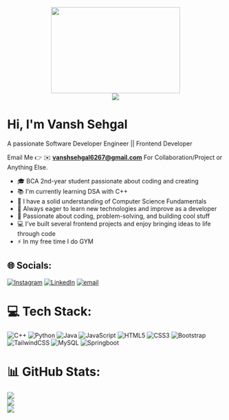 <div align="center">
  <img height="200" width="300" src="https://media0.giphy.com/media/v1.Y2lkPTc5MGI3NjExcHJrdGY2aHp1amQxdjdxZDB5Mng3c2NjbHJ4bjduaWpldjRtNm5sYiZlcD12MV9pbnRlcm5hbF9naWZfYnlfaWQmY3Q9Zw/qgQUggAC3Pfv687qPC/giphy.gif"  />
</div>
<div align="center">
  <img src="https://profile-counter.glitch.me/vanshsehgal99/count.svg?"  />
</div>

#  Hi, I'm Vansh Sehgal
A passionate Software Developer Engineer || Frontend Developer

Email Me 👉 ✉️ **vanshsehgal6267@gmail.com** For Collaboration/Project or Anything Else.

- 🎓 BCA 2nd-year student passionate about coding and creating
- 📚 I'm currently learning DSA with C++
- 🧠 I have a solid understanding of Computer Science Fundamentals
- 🌱 Always eager to learn new technologies and improve as a developer
- 🚀 Passionate about coding, problem-solving, and building cool stuff
- 💻 I’ve built several frontend projects and enjoy bringing ideas to life through code
- ⚡ In my free time I do GYM


## 🌐 Socials:
[![Instagram](https://img.shields.io/badge/Instagram-%23E4405F.svg?logo=Instagram&logoColor=white)](https://instagram.com/evansh.cpp) [![LinkedIn](https://img.shields.io/badge/LinkedIn-%230077B5.svg?logo=linkedin&logoColor=white)](https://linkedin.com/in/codeevansh) [![email](https://img.shields.io/badge/Email-D14836?logo=gmail&logoColor=white)](mailto:vanshsehgal6267@gmail.com) 

# 💻 Tech Stack:
 ![C++](https://img.shields.io/badge/c++-%2300599C.svg?style=for-the-badge&logo=c%2B%2B&logoColor=white) ![Python](https://img.shields.io/badge/python-3670A0?style=for-the-badge&logo=python&logoColor=ffdd54)  ![Java](https://img.shields.io/badge/java-%23ED8B00.svg?style=for-the-badge&logo=openjdk&logoColor=white) ![JavaScript](https://img.shields.io/badge/javascript-%23323330.svg?style=for-the-badge&logo=javascript&logoColor=%23F7DF1E) ![HTML5](https://img.shields.io/badge/html5-%23E34F26.svg?style=for-the-badge&logo=html5&logoColor=white) ![CSS3](https://img.shields.io/badge/css3-%231572B6.svg?style=for-the-badge&logo=css3&logoColor=white)  ![Bootstrap](https://img.shields.io/badge/bootstrap-%238511FA.svg?style=for-the-badge&logo=bootstrap&logoColor=white) ![TailwindCSS](https://img.shields.io/badge/tailwindcss-%2338B2AC.svg?style=for-the-badge&logo=tailwind-css&logoColor=white) ![MySQL](https://img.shields.io/badge/mysql-4479A1.svg?style=for-the-badge&logo=mysql&logoColor=white)
![Springboot](https://img.shields.io/badge/Spring%20Boot-6DB33F?style=for-the-badge&logo=springboot&logoColor=white)




# 📊 GitHub Stats:
![](https://github-readme-stats.vercel.app/api?username=vanshsehgal99&theme=dark&hide_border=false&include_all_commits=true&count_private=false)<br/>
![](https://nirzak-streak-stats.vercel.app/?user=vanshsehgal99&theme=dark&hide_border=false)<br/>
![](https://github-readme-stats.vercel.app/api/top-langs/?username=vanshsehgal99&theme=dark&hide_border=false&include_all_commits=true&count_private=false&layout=compact)



<!-- Proudly created with GPRM ( https://gprm.itsvg.in ) -->
